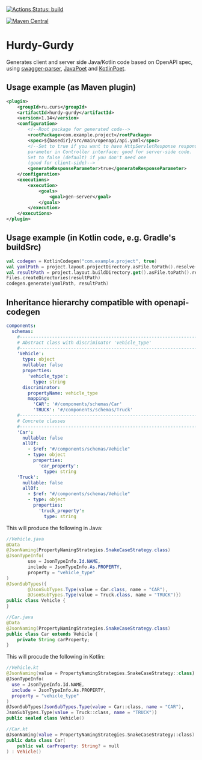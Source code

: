 [![Actions Status: build](https://github.com/courseorchestra/hurdy-gurdy/workflows/build/badge.svg)](https://github.com/courseorchestra/hurdy-gurdy/actions?query=workflow%3A"build")

[![Maven Central](https://maven-badges.herokuapp.com/maven-central/ru.curs/hurdy-gurdy/badge.svg)](https://maven-badges.herokuapp.com/maven-central/ru.curs/hurdy-gurdy)

# Hurdy-Gurdy

Generates client and server side Java/Kotlin code based on OpenAPI spec, using [swagger-parser](https://github.com/swagger-api/swagger-parser), [JavaPoet](https://github.com/square/javapoet) and [KotlinPoet](https://github.com/square/kotlinpoet).

## Usage example (as Maven plugin)
```xml
<plugin>
    <groupId>ru.curs</groupId>
    <artifactId>hurdy-gurdy</artifactId>
    <version>1.14</version>
    <configuration>
        <!--Root package for generated code-->
        <rootPackage>com.example.project</rootPackage>
        <spec>${basedir}/src/main/openapi/api.yaml</spec>
        <!--Set to true if you want to have HttpServletResponse response 
        parameter in Controller interface: good for server-side code.
        Set to false (default) if you don't need one 
        (good for client-side)-->
        <generateResponseParameter>true</generateResponseParameter>
    </configuration>
    <executions>
        <execution>
            <goals>
                <goal>gen-server</goal>
            </goals>
        </execution>
    </executions>
</plugin>
```

## Usage example (in Kotlin code, e.g. Gradle's buildSrc)

```kotlin
val codegen = KotlinCodegen("com.example.project", true)
val yamlPath = project.layout.projectDirectory.asFile.toPath().resolve("src/main/openapi/api.yaml")
val resultPath = project.layout.buildDirectory.get().asFile.toPath().resolve("generated-sources")
Files.createDirectories(resultPath)
codegen.generate(yamlPath, resultPath)
```

## Inheritance hierarchy compatible with openapi-codegen

```yaml
components:
  schemas:
    #---------------------------------------------------------------------------
    # Abstract class with discriminator 'vehicle_type'
    #---------------------------------------------------------------------------
    'Vehicle':
      type: object
      nullable: false
      properties:
        'vehicle_type':
          type: string
      discriminator:
        propertyName: vehicle_type
        mapping:
          'CAR': '#/components/schemas/Car'
          'TRUCK': '#/components/schemas/Truck'
    #---------------------------------------------------------------------------
    # Concrete classes
    #---------------------------------------------------------------------------
    'Car':
      nullable: false
      allOf:
        - $ref: "#/components/schemas/Vehicle"
        - type: object
          properties:
            'car_property':
              type: string
    'Truck':
      nullable: false
      allOf:
        - $ref: "#/components/schemas/Vehicle"
        - type: object
          properties:
            'truck_property':
              type: string
```

This will produce the following in Java:
```java
//Vehicle.java
@Data
@JsonNaming(PropertyNamingStrategies.SnakeCaseStrategy.class)
@JsonTypeInfo(
        use = JsonTypeInfo.Id.NAME,
        include = JsonTypeInfo.As.PROPERTY,
        property = "vehicle_type"
)
@JsonSubTypes({
        @JsonSubTypes.Type(value = Car.class, name = "CAR"),
        @JsonSubTypes.Type(value = Truck.class, name = "TRUCK")})
public class Vehicle {
}

//Car.java
@Data
@JsonNaming(PropertyNamingStrategies.SnakeCaseStrategy.class)
public class Car extends Vehicle {
    private String carProperty;
}
```

This will procude the following in Kotlin:

```kotlin
//Vehicle.kt
@JsonNaming(value = PropertyNamingStrategies.SnakeCaseStrategy::class)
@JsonTypeInfo(
  use = JsonTypeInfo.Id.NAME,
  include = JsonTypeInfo.As.PROPERTY,
  property = "vehicle_type"
)
@JsonSubTypes(JsonSubTypes.Type(value = Car::class, name = "CAR"),
JsonSubTypes.Type(value = Truck::class, name = "TRUCK"))
public sealed class Vehicle()

//Car.kt
@JsonNaming(value = PropertyNamingStrategies.SnakeCaseStrategy::class)
public data class Car(
    public val carProperty: String? = null
) : Vehicle()
```